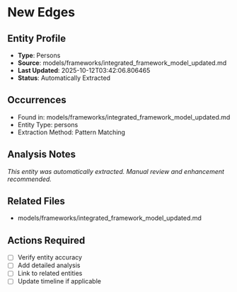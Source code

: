 # New Edges

## Entity Profile
- **Type**: Persons
- **Source**: models/frameworks/integrated_framework_model_updated.md
- **Last Updated**: 2025-10-12T03:42:06.806465
- **Status**: Automatically Extracted

## Occurrences
- Found in: models/frameworks/integrated_framework_model_updated.md
- Entity Type: persons
- Extraction Method: Pattern Matching

## Analysis Notes
*This entity was automatically extracted. Manual review and enhancement recommended.*

## Related Files
- models/frameworks/integrated_framework_model_updated.md

## Actions Required
- [ ] Verify entity accuracy
- [ ] Add detailed analysis
- [ ] Link to related entities
- [ ] Update timeline if applicable
